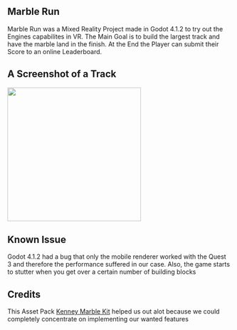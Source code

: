 
## Marble Run

Marble Run was a Mixed Reality Project made in Godot 4.1.2 to try out the Engines capabilites in VR.
The Main Goal is to build the largest track and have the marble land in the finish. At the End the Player can submit their Score to an online Leaderboard.



## A Screenshot of a Track

<img src="https://cdn.discordapp.com/attachments/1164173024363294751/1197208509364846633/1705501679773.png?ex=65f1cd4f&is=65df584f&hm=d16a5a3c1ed3baf83b9f9c4ffe51c189fad7a6c1732898f5a3144fcaf6c841cf&" width="300" height="300">

## Known Issue

Godot 4.1.2 had a bug that only the mobile renderer worked with the Quest 3 and therefore the performance suffered in our case. 
Also, the game starts to stutter when you get over a certain number of building blocks
## Credits

This Asset Pack [Kenney Marble Kit](https://kenney.nl/assets/marble-kit) helped us out alot because we could completely concentrate on implementing our wanted features

